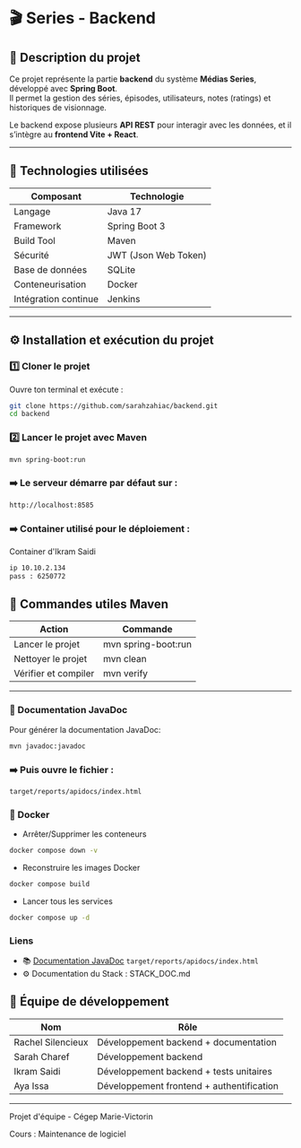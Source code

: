 # 🎬 Series - Backend

## 🚀 Description du projet
Ce projet représente la partie **backend** du système **Médias Series**, développé avec **Spring Boot**.  
Il permet la gestion des séries, épisodes, utilisateurs, notes (ratings) et historiques de visionnage.

Le backend expose plusieurs **API REST** pour interagir avec les données, et il s’intègre au **frontend Vite + React**.

---

## 🧩 Technologies utilisées
| Composant | Technologie          |
|------------|----------------------|
| Langage | Java 17              |
| Framework | Spring Boot 3        |
| Build Tool | Maven                |
| Sécurité | JWT (Json Web Token) |
| Base de données | SQLite               |
| Conteneurisation | Docker               |
| Intégration continue | Jenkins              |

---

## ⚙️ Installation et exécution du projet

### 1️⃣ Cloner le projet
Ouvre ton terminal et exécute :
```bash
git clone https://github.com/sarahzahiac/backend.git
cd backend
```

### 2️⃣ Lancer le projet avec Maven
```bash
mvn spring-boot:run
```

### ➡️ Le serveur démarre par défaut sur :
``` bash
http://localhost:8585
```

### ➡️ Container utilisé pour le déploiement :
Container d'Ikram Saidi
``` bash
ip 10.10.2.134
pass : 6250772
```

## 🧾 Commandes utiles Maven
| Action               | Commande            |
|----------------------|---------------------|
| Lancer le projet     | mvn spring-boot:run |
| Nettoyer le projet   | mvn clean           |
| Vérifier et compiler | mvn verify          |


---

### 📘 Documentation JavaDoc
Pour générer la documentation JavaDoc:
```bash
mvn javadoc:javadoc
```

### ➡️ Puis ouvre le fichier :
```bash
target/reports/apidocs/index.html
```
### 🐳 Docker
- Arrêter/Supprimer les conteneurs
```bash
docker compose down -v
```
- Reconstruire les images Docker
```bash
docker compose build
```
- Lancer tous les services
```bash
docker compose up -d
```

### Liens
- 📚 [Documentation JavaDoc](target/reports/apidocs/index.html)
`target/reports/apidocs/index.html`
- ⚙️ Documentation du Stack : STACK_DOC.md

## 👥 Équipe de développement
| Nom               | Rôle                                      |
|-------------------|-------------------------------------------|
| Rachel Silencieux | Développement backend + documentation     |
| Sarah Charef      | Développement backend                     |
| Ikram Saidi       | Développement backend + tests unitaires                    |
| Aya Issa          | Développement frontend + authentification |

---

Projet d'équipe - Cégep Marie-Victorin

Cours : Maintenance de logiciel
